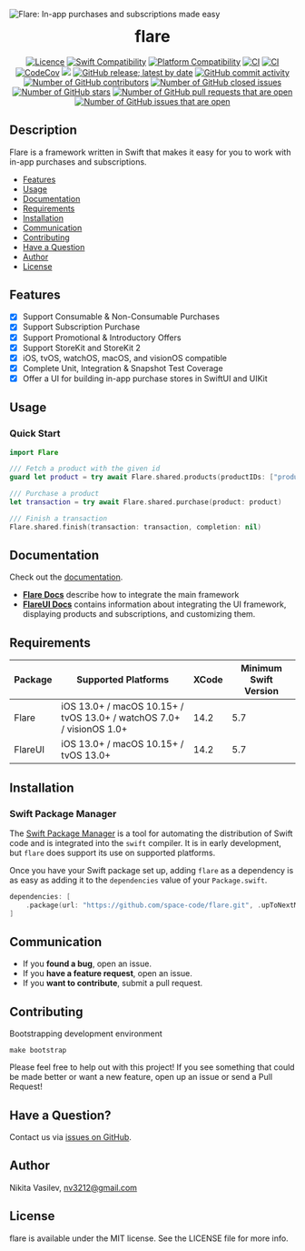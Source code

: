 ![Flare: In-app purchases and subscriptions made easy](https://raw.githubusercontent.com/space-code/flare/dev/Resources/flare.png)

<h1 align="center" style="margin-top: 0px;">flare</h1>

<p align="center">
<a href="https://github.com/space-code/flare/blob/main/LICENSE"><img alt="Licence" src="https://img.shields.io/cocoapods/l/service-core.svg?style=flat"></a> 
<a href="https://swiftpackageindex.com/space-code/flare"><img alt="Swift Compatibility" src="https://img.shields.io/endpoint?url=https%3A%2F%2Fswiftpackageindex.com%2Fapi%2Fpackages%2Fspace-code%2Fflare%2Fbadge%3Ftype%3Dswift-versions"/></a> 
<a href="https://swiftpackageindex.com/space-code/flare"><img alt="Platform Compatibility" src="https://img.shields.io/endpoint?url=https%3A%2F%2Fswiftpackageindex.com%2Fapi%2Fpackages%2Fspace-code%2Fflare%2Fbadge%3Ftype%3Dplatforms"/></a> 
<a href="https://github.com/space-code/flare"><img alt="CI" src="https://github.com/space-code/flare/actions/workflows/flare.yml/badge.svg?branch=main"></a>
<a href="https://github.com/space-code/flare"><img alt="CI" src="https://github.com/space-code/flare/actions/workflows/flare_ui.yml/badge.svg?branch=main"></a>
<a href="https://codecov.io/gh/space-code/flare"><img alt="CodeCov" src="https://codecov.io/gh/space-code/flare/graph/badge.svg?token=WUWUSKQZWY"></a>
<a href="https://github.com/apple/swift-package-manager" alt="Flare on Swift Package Manager" title="Flare on Swift Package Manager"><img src="https://img.shields.io/badge/Swift%20Package%20Manager-compatible-brightgreen.svg" /></a>
<a href="https://codecov.io/gh/space-code/flare"><img alt="GitHub release; latest by date" src="https://img.shields.io/github/v/release/space-code/flare"></a>
<a href="https://codecov.io/gh/space-code/flare"><img alt="GitHub commit activity" src="https://img.shields.io/github/commit-activity/m/space-code/flare"></a>
<a href="https://github.com/space-code/flare"><img alt="Number of GitHub contributors" src="https://img.shields.io/github/issues/space-code/flare"></a>
<a href="https://github.com/space-code/flare"><img alt="Number of GitHub closed issues" src="https://img.shields.io/github/issues-closed/space-code/flare"></a>
<a href="https://github.com/space-code/flare"><img alt="Number of GitHub stars" src="https://img.shields.io/github/contributors/space-code/flare"></a>
<a href="https://github.com/space-code/flare"><img alt="Number of GitHub pull requests that are open" src="https://img.shields.io/github/issues-pr-raw/space-code/flare"></a>
<a href="https://github.com/space-code/flare"><img alt="Number of GitHub issues that are open" src="https://img.shields.io/github/stars/space-code/flare"></a>
</p>

## Description
Flare is a framework written in Swift that makes it easy for you to work with in-app purchases and subscriptions.

- [Features](#features)
- [Usage](#usage)
- [Documentation](#documentation)
- [Requirements](#requirements)
- [Installation](#installation)
- [Communication](#communication)
- [Contributing](#contributing)
- [Have a Question](#have-a-question)
- [Author](#author)
- [License](#license)

## Features
- [x] Support Consumable & Non-Consumable Purchases
- [x] Support Subscription Purchase
- [x] Support Promotional & Introductory Offers
- [x] Support StoreKit and StoreKit 2
- [x] iOS, tvOS, watchOS, macOS, and visionOS compatible
- [x] Complete Unit, Integration & Snapshot Test Coverage
- [x] Offer a UI for building in-app purchase stores in SwiftUI and UIKit

## Usage

### Quick Start
```swift
import Flare

/// Fetch a product with the given id
guard let product = try await Flare.shared.products(productIDs: ["product_identifier"]) else { return }

/// Purchase a product
let transaction = try await Flare.shared.purchase(product: product)

/// Finish a transaction
Flare.shared.finish(transaction: transaction, completion: nil)
```

## Documentation
Check out the [documentation](https://space-code.github.io/flare/).

- [**Flare Docs**](https://space-code.github.io/flare/flare/documentation/flare/) describe how to integrate the main framework
- [**FlareUI Docs**](https://space-code.github.io/flare/flareui/documentation/flareui/) contains information about integrating the UI framework, displaying products and subscriptions, and customizing them.

## Requirements

| Package       | Supported Platforms                                                   | XCode | Minimum Swift Version |
| ------------- | --------------------------------------------------------------------- | ----- | --------------------- |
| Flare         | iOS 13.0+ / macOS 10.15+ / tvOS 13.0+ / watchOS 7.0+ / visionOS 1.0+  | 14.2  | 5.7                   |
| FlareUI       | iOS 13.0+ / macOS 10.15+ / tvOS 13.0+                                 | 14.2  | 5.7                   |

## Installation
### Swift Package Manager

The [Swift Package Manager](https://swift.org/package-manager/) is a tool for automating the distribution of Swift code and is integrated into the `swift` compiler. It is in early development, but `flare` does support its use on supported platforms.

Once you have your Swift package set up, adding `flare` as a dependency is as easy as adding it to the `dependencies` value of your `Package.swift`.

```swift
dependencies: [
    .package(url: "https://github.com/space-code/flare.git", .upToNextMajor(from: "3.1.0"))
]
```

## Communication
- If you **found a bug**, open an issue.
- If you **have a feature request**, open an issue.
- If you **want to contribute**, submit a pull request.

## Contributing
Bootstrapping development environment

```
make bootstrap
```

Please feel free to help out with this project! If you see something that could be made better or want a new feature, open up an issue or send a Pull Request!

## Have a Question?

Contact us via [issues on GitHub](https://github.com/space-code/flare/issues).

## Author
Nikita Vasilev, nv3212@gmail.com

## License
flare is available under the MIT license. See the LICENSE file for more info.
